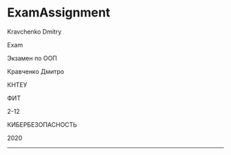 # ExamAssignment

Kravchenko Dmitry

Exam 

Экзамен по ООП 

Кравченко Дмитро

КНТЕУ 

ФИТ

2-12

КИБЕРБЕЗОПАСНОСТЬ

2020


---------------------------------------------------------------------------------------------------------------------------------------------------------------------------------
